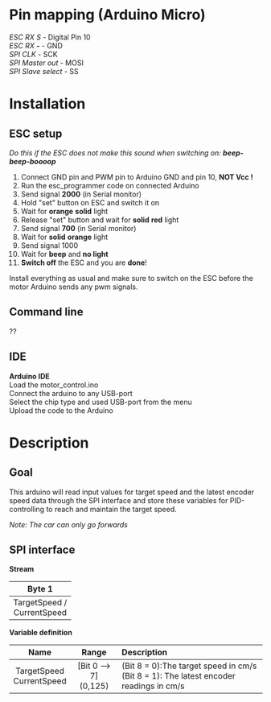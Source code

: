 # Pin mapping (Arduino Micro)
_ESC RX S_ - Digital Pin 10  
_ESC RX __-___ - GND  
_SPI CLK_ - SCK  
_SPI Master out_ - MOSI  
_SPI Slave select_ - SS  

# Installation

## ESC setup 
_Do this if the ESC does not make this sound when switching on: **beep-beep-boooop**_  

1. Connect GND pin and PWM pin to Arduino GND and pin 10, **NOT Vcc !**  
2. Run the esc_programmer code on connected Arduino  
3. Send signal **2000** (in Serial monitor)  
4. Hold "set" button on ESC and switch it on  
5. Wait for **orange** **solid** light  
6. Release "set" button and wait for **solid** **red** light
7. Send signal **700** (in Serial monitor)  
8. Wait for **solid** **orange** light  
9. Send signal 1000  
10. Wait for **beep** and **no light**  
11. **Switch off** the ESC and you are **done**!  

Install everything as usual and make sure to switch on the ESC before the motor Arduino sends any pwm signals.

## Command line
??
## IDE
__Arduino IDE__  
Load the motor_control.ino  
Connect the arduino to any USB-port  
Select the chip type and used USB-port from the menu  
Upload the code to the Arduino

# Description
## Goal  
This arduino will read input values for target speed and the latest encoder speed data through the SPI interface and store these variables for PID-controlling to reach and maintain the target speed.

_Note: The car can only go forwards_


## SPI interface
__Stream__  

|Byte 1|  
|:---:|  
|TargetSpeed /</br> CurrentSpeed|  

__Variable definition__  

|Name|Range|Description|  
|:---:|:---:|:---|  
|TargetSpeed </br>CurrentSpeed|[Bit 0 --> 7]</br> (0,125) |(Bit 8 = 0):The target speed in cm/s </br> (Bit 8 = 1): The latest encoder readings in cm/s|  
